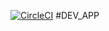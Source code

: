 [![CircleCI](https://dl.circleci.com/status-badge/img/gh/almostprogrammer1/dev_app/tree/develop.svg?style=svg)](https://dl.circleci.com/status-badge/redirect/gh/almostprogrammer1/dev_app/tree/develop)
#DEV_APP